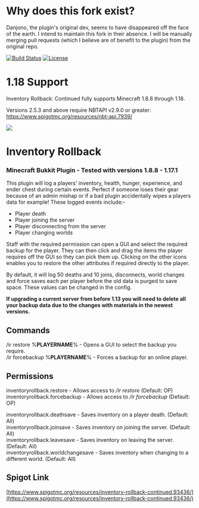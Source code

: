 # Why does this fork exist?
Danjono, the plugin's original dev, seems to have disappeared off the face of the earth. I intend to maintain this fork in their absence. I will be manually merging pull requests (which I believe are of benefit to the plugin) from the original repo.

[![Build Status](https://ci.sidpatchy.com/buildStatus/icon?job=InventoryRollback-Continued&style=flat-square)](https://ci.sidpatchy.com/job/InventoryRollback-Continued/)
[![License](https://img.shields.io/github/license/Sidpatchy/Inventory-Rollback?style=flat-square)](https://github.com/Sidpatchy/Inventory-Rollback/blob/master/LICENSE)

# 1.18 Support
Inventory Rollback: Continued fully supports Minecraft 1.8.8 through 1.18.

Versions 2.5.3 and above require NBTAPI v2.9.0 or greater: https://www.spigotmc.org/resources/nbt-api.7939/

![](https://i.imgur.com/IZvmEY8.png)
# Inventory Rollback

### Minecraft Bukkit Plugin - Tested with versions 1.8.8 - 1.17.1

This plugin will log a players' inventory, health, hunger, experience, and ender chest during certain events. Perfect if someone loses their gear because of an admin mishap or if a bad plugin accidentally wipes a players data for example! These logged events include:-  

-   Player death
-   Player joining the server
-   Player disconnecting from the server
-   Player changing worlds

Staff with the required permission can open a GUI and select the required backup for the player. They can then click and drag the items the player requires off the GUI so they can pick them up. Clicking on the other icons enables you to restore the other attributes if required directly to the player.  
  
By default, it will log 50 deaths and 10 joins, disconnects, world changes and force saves each per player before the old data is purged to save space. These values can be changed in the config.  
  
**If upgrading a current server from before 1.13 you will need to delete all your backup data due to the changes with materials in the newest versions.**

## Commands
/ir restore %**PLAYERNAME**% - Opens a GUI to select the backup you require.  
/ir forcebackup %**PLAYERNAME**% - Forces a backup for an online player.  

## Permissions

inventoryrollback.restore - Allows access to */ir restore* (Default: OP)  
inventoryrollback.forcebackup - Allows access to */ir forcebackup* (Default: OP)  

inventoryrollback.deathsave - Saves inventory on a player death. (Default: All)  
inventoryrollback.joinsave - Saves inventory on joining the server. (Default: All)  
inventoryrollback.leavesave - Saves inventory on leaving the server. (Default: All)  
inventoryrollback.worldchangesave  - Saves inventory when changing to a different world. (Default: All)  

## Spigot Link
[https://www.spigotmc.org/resources/inventory-rollback-continued.93436/](https://www.spigotmc.org/resources/inventory-rollback-continued.93436/)
